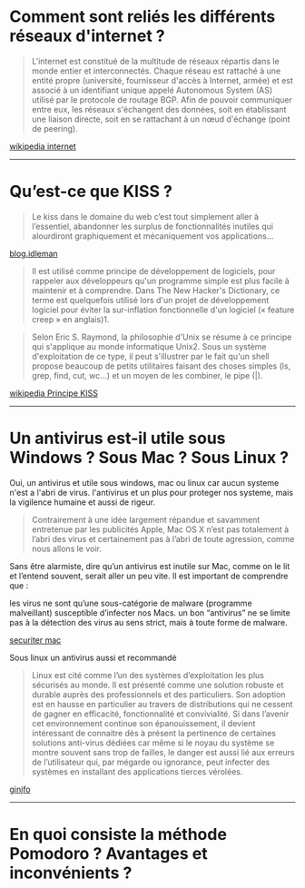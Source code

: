 # Comment sont reliés les différents réseaux d'internet ?

> L'internet est constitué de la multitude de réseaux répartis dans le monde entier et interconnectés. Chaque réseau est rattaché à une entité propre (université, fournisseur d'accès à Internet, armée) et est associé à un identifiant unique appelé Autonomous System (AS) utilisé par le protocole de routage BGP. Afin de pouvoir communiquer entre eux, les réseaux s'échangent des données, soit en établissant une liaison directe, soit en se rattachant à un nœud d'échange (point de peering). 

[wikipedia internet](https://fr.wikipedia.org/wiki/Internet#Technique)

-----------------

# Qu’est-ce que KISS ?

> Le kiss dans le domaine du web c’est tout simplement aller à l’essentiel, abandonner les surplus de fonctionnalités inutiles qui alourdiront graphiquement et mécaniquement vos applications…

[blog.idleman](http://blog.idleman.fr/le-comment-et-le-pourquoi-du-principe-kiss/)


> Il est utilisé comme principe de développement de logiciels, pour rappeler aux développeurs qu'un programme simple est plus facile à maintenir et à comprendre. Dans The New Hacker's Dictionary, ce terme est quelquefois utilisé lors d'un projet de développement logiciel pour éviter la sur-inflation fonctionnelle d'un logiciel (« feature creep » en anglais)1.

> Selon Eric S. Raymond, la philosophie d'Unix se résume à ce principe qui s'applique au monde informatique Unix2. Sous un système d'exploitation de ce type, il peut s'illustrer par le fait qu'un shell propose beaucoup de petits utilitaires faisant des choses simples (ls, grep, find, cut, wc…) et un moyen de les combiner, le pipe (|).

[wikipedia Principe KISS](https://fr.wikipedia.org/wiki/Principe_KISS) 

-----------------

# Un antivirus est-il utile sous Windows ? Sous Mac ? Sous Linux ?

Oui, un antivirus et utile sous windows, mac ou linux car aucun systeme n'est a l'abri de virus.
l'antivirus et un plus pour proteger nos systeme, mais la vigilence humaine et aussi de rigeur.

> Contrairement à une idée largement répandue et savamment entretenue par les publicités Apple, Mac OS X n’est pas totalement à l’abri des virus et certainement pas à l’abri de toute agression, comme nous allons le voir.

Sans être alarmiste, dire qu’un antivirus est inutile sur Mac, comme on le lit et l’entend souvent, serait aller un peu vite. Il est important de comprendre que :

les virus ne sont qu’une sous-catégorie de malware (programme malveillant) susceptible d’infecter nos Macs.
un bon “antivirus” ne se limite pas à la détection des virus au sens strict, mais à toute forme de malware.

[securiter mac](http://www.securitemac.com/antivirus-mac)

Sous linux un antivirus aussi et recommandé 

> Linux est cité comme l’un des systèmes d’exploitation les plus sécurisés au monde. Il est présenté comme une solution robuste et durable auprès des professionnels et des particuliers. Son adoption est en hausse en particulier au travers de distributions qui ne cessent de gagner en efficacité, fonctionnalité et convivialité.
Si dans l’avenir cet environnement continue son épanouissement,  il devient intéressant de connaitre dès à présent la pertinence de certaines solutions anti-virus dédiées car même si le noyau du système se montre souvent sans trop de failles, le danger est aussi lié aux erreurs de l’utilisateur qui, par mégarde ou ignorance, peut infecter des systèmes en installant des applications tierces vérolées.

[ginjfo](http://www.ginjfo.com/actualites/logiciels/linux/linux-les-anti-virus-recommandes-par-la-communaute-sont-les-plus-mauvais-selon-av-test-20151005)

-----------------

# En quoi consiste la méthode Pomodoro ? Avantages et inconvénients ?








